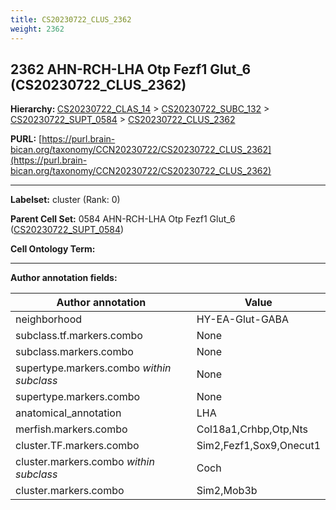 ```yaml
---
title: CS20230722_CLUS_2362
weight: 2362
---
```

## 2362 AHN-RCH-LHA Otp Fezf1 Glut_6 (CS20230722_CLUS_2362)
<b>Hierarchy: </b>
[CS20230722_CLAS_14](../CS20230722_CLAS_14) >
[CS20230722_SUBC_132](../CS20230722_SUBC_132) >
[CS20230722_SUPT_0584](../CS20230722_SUPT_0584) >
[CS20230722_CLUS_2362](../CS20230722_CLUS_2362)

**PURL:** [https://purl.brain-bican.org/taxonomy/CCN20230722/CS20230722_CLUS_2362](https://purl.brain-bican.org/taxonomy/CCN20230722/CS20230722_CLUS_2362)

---


**Labelset:** cluster (Rank: 0)

**Parent Cell Set:** 0584 AHN-RCH-LHA Otp Fezf1 Glut_6 ([CS20230722_SUPT_0584](../CS20230722_SUPT_0584))



**Cell Ontology Term:** 

[MARKER GENES.]: #


---

[TRANSFERRED ANNOTATIONS.]: #


[AUTHOR ANNOTATION FIELDS.]: #


**Author annotation fields:**

| Author annotation | Value |
|-------------------|-------|
|neighborhood|HY-EA-Glut-GABA|
|subclass.tf.markers.combo|None|
|subclass.markers.combo|None|
|supertype.markers.combo _within subclass_|None|
|supertype.markers.combo|None|
|anatomical_annotation|LHA|
|merfish.markers.combo|Col18a1,Crhbp,Otp,Nts|
|cluster.TF.markers.combo|Sim2,Fezf1,Sox9,Onecut1|
|cluster.markers.combo _within subclass_|Coch|
|cluster.markers.combo|Sim2,Mob3b|
